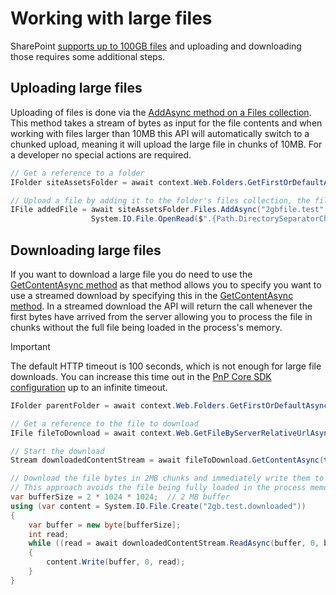 # Working with large files

SharePoint [supports up to 100GB files](https://docs.microsoft.com/en-us/office365/servicedescriptions/sharepoint-online-service-description/sharepoint-online-limits#file-size-and-file-path-length) and uploading and downloading those requires some additional steps.

## Uploading large files

Uploading of files is done via the [AddAsync method on a Files collection](https://pnp.github.io/pnpcore/api/PnP.Core.Model.SharePoint.IFileCollection.html#PnP_Core_Model_SharePoint_IFileCollection_AddAsync_System_String_Stream_System_Boolean_). This method takes a stream of bytes as input for the file contents and when working with files larger than 10MB this API will automatically switch to a chunked upload, meaning it will upload the large file in chunks of 10MB. For a developer no special actions are required.

```csharp
// Get a reference to a folder
IFolder siteAssetsFolder = await context.Web.Folders.GetFirstOrDefaultAsync(f => f.Name == "SiteAssets");

// Upload a file by adding it to the folder's files collection, the file will be uploaded in chunks of 10MB
IFile addedFile = await siteAssetsFolder.Files.AddAsync("2gbfile.test", 
                  System.IO.File.OpenRead($".{Path.DirectorySeparatorChar}TestFilesFolder{Path.DirectorySeparatorChar}2gbfile.test"));
```

## Downloading large files

If you want to download a large file you do need to use the [GetContentAsync method](https://pnp.github.io/pnpcore/api/PnP.Core.Model.SharePoint.IFile.html#PnP_Core_Model_SharePoint_IFile_GetContentAsync_System_Boolean_) as that method allows you to specify you want to use a streamed download by specifying this in the [GetContentAsync method](https://pnp.github.io/pnpcore/api/PnP.Core.Model.SharePoint.IFile.html#PnP_Core_Model_SharePoint_IFile_GetContentAsync_System_Boolean_). In a streamed download the API will return the call whenever the first bytes have arrived from the server allowing you to process the file in chunks without the full file being loaded in the process's memory.

>[!Important]
> The default HTTP timeout is 100 seconds, which is not enough for large file downloads. You can increase this time out in the [PnP Core SDK configuration](basics-settings.md) up to an infinite timeout.

```csharp
IFolder parentFolder = await context.Web.Folders.GetFirstOrDefaultAsync(f => f.Name == "SiteAssets");

// Get a reference to the file to download
IFile fileToDownload = await context.Web.GetFileByServerRelativeUrlAsync($"{parentFolder.ServerRelativeUrl}/2gbfile.test");

// Start the download
Stream downloadedContentStream = await fileToDownload.GetContentAsync(true);

// Download the file bytes in 2MB chunks and immediately write them to a file on disk 
// This approach avoids the file being fully loaded in the process memory
var bufferSize = 2 * 1024 * 1024;  // 2 MB buffer
using (var content = System.IO.File.Create("2gb.test.downloaded"))
{
    var buffer = new byte[bufferSize];
    int read;
    while ((read = await downloadedContentStream.ReadAsync(buffer, 0, buffer.Length)) != 0)
    {
        content.Write(buffer, 0, read);
    }
}
```
